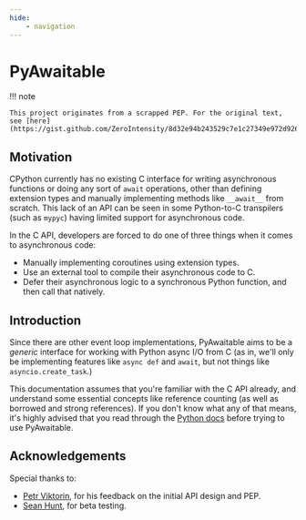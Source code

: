 ```yaml
---
hide:
    - navigation
---
```


# PyAwaitable

!!! note

    This project originates from a scrapped PEP. For the original text, see [here](https://gist.github.com/ZeroIntensity/8d32e94b243529c7e1c27349e972d926).

## Motivation

CPython currently has no existing C interface for writing asynchronous functions or doing any sort of `await` operations, other than defining extension types and manually implementing methods like `__await__` from scratch. This lack of an API can be seen in some Python-to-C transpilers (such as `mypyc`) having limited support for asynchronous code.

In the C API, developers are forced to do one of three things when it comes to asynchronous code:

-   Manually implementing coroutines using extension types.
-   Use an external tool to compile their asynchronous code to C.
-   Defer their asynchronous logic to a synchronous Python function, and then call that natively.

## Introduction

Since there are other event loop implementations, PyAwaitable aims to be a _generic_ interface for working with Python async I/O from C (as in, we'll only be implementing features like `async def` and `await`, but not things like `asyncio.create_task`.)

This documentation assumes that you're familiar with the C API already, and understand some essential concepts like reference counting (as well as borrowed and strong references). If you don't know what any of that means, it's highly advised that you read through the [Python docs](https://docs.python.org/3/extending/extending.html) before trying to use PyAwaitable.

## Acknowledgements

Special thanks to:

-   [Petr Viktorin](https://github.com/encukou), for his feedback on the initial API design and PEP.
-   [Sean Hunt](https://github.com/AraHaan), for beta testing.
